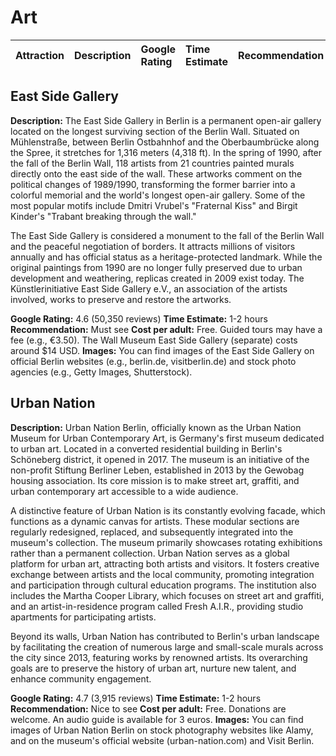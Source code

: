 # Art
| Attraction | Description | Google Rating | Time Estimate | Recommendation |
| :--- | :--- | :--- | :--- | :--- |
## East Side Gallery
**Description:**
The East Side Gallery in Berlin is a permanent open-air gallery located on the longest surviving section of the Berlin Wall. Situated on Mühlenstraße, between Berlin Ostbahnhof and the Oberbaumbrücke along the Spree, it stretches for 1,316 meters (4,318 ft). In the spring of 1990, after the fall of the Berlin Wall, 118 artists from 21 countries painted murals directly onto the east side of the wall. These artworks comment on the political changes of 1989/1990, transforming the former barrier into a colorful memorial and the world's longest open-air gallery. Some of the most popular motifs include Dmitri Vrubel's "Fraternal Kiss" and Birgit Kinder's "Trabant breaking through the wall."

The East Side Gallery is considered a monument to the fall of the Berlin Wall and the peaceful negotiation of borders. It attracts millions of visitors annually and has official status as a heritage-protected landmark. While the original paintings from 1990 are no longer fully preserved due to urban development and weathering, replicas created in 2009 exist today. The Künstlerinitiative East Side Gallery e.V., an association of the artists involved, works to preserve and restore the artworks.

**Google Rating:** 4.6 (50,350 reviews)
**Time Estimate:** 1-2 hours
**Recommendation:** Must see
**Cost per adult:** Free. Guided tours may have a fee (e.g., €3.50). The Wall Museum East Side Gallery (separate) costs around $14 USD.
**Images:** You can find images of the East Side Gallery on official Berlin websites (e.g., berlin.de, visitberlin.de) and stock photo agencies (e.g., Getty Images, Shutterstock).


## Urban Nation
**Description:**
Urban Nation Berlin, officially known as the Urban Nation Museum for Urban Contemporary Art, is Germany's first museum dedicated to urban art. Located in a converted residential building in Berlin's Schöneberg district, it opened in 2017. The museum is an initiative of the non-profit Stiftung Berliner Leben, established in 2013 by the Gewobag housing association. Its core mission is to make street art, graffiti, and urban contemporary art accessible to a wide audience.

A distinctive feature of Urban Nation is its constantly evolving facade, which functions as a dynamic canvas for artists. These modular sections are regularly redesigned, replaced, and subsequently integrated into the museum's collection. The museum primarily showcases rotating exhibitions rather than a permanent collection. Urban Nation serves as a global platform for urban art, attracting both artists and visitors. It fosters creative exchange between artists and the local community, promoting integration and participation through cultural education programs. The institution also includes the Martha Cooper Library, which focuses on street art and graffiti, and an artist-in-residence program called Fresh A.I.R., providing studio apartments for participating artists.

Beyond its walls, Urban Nation has contributed to Berlin's urban landscape by facilitating the creation of numerous large and small-scale murals across the city since 2013, featuring works by renowned artists. Its overarching goals are to preserve the history of urban art, nurture new talent, and enhance community engagement.

**Google Rating:** 4.7 (3,915 reviews)
**Time Estimate:** 1-2 hours
**Recommendation:** Nice to see
**Cost per adult:** Free. Donations are welcome. An audio guide is available for 3 euros.
**Images:** You can find images of Urban Nation Berlin on stock photography websites like Alamy, and on the museum's official website (urban-nation.com) and Visit Berlin.

